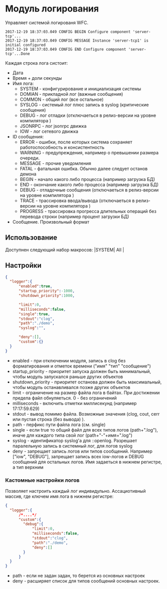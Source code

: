 # Модуль логирования 

Управляет системой логированя WFC. 

```
2017-12-19 18:37:03.049 CONFIG BEGIN Configure component 'server-tcp'...
2017-12-19 18:37:03.049 CONFIG MESSAGE Instance 'server-tcp1' is initial configured
2017-12-19 18:37:03.049 CONFIG END Configure component 'server-tcp'...Done
```
Каждая строка лога систоит:

* Дата 
* Время + доли секунды
* Имя лога:
  * SYSTEM - конфигурирование и инициализация системы
  * DOMIAN - прикладной лог (важные сообщения)
  * COMMON - общий лог (все остальное)
  * SYSLOG - системый лог плюс запись в syslog (критические сообщения)
  * DEBUG  - лог отладки (отключаеться в релиз-версии на уровне компилятора )
  * JSONRPC - лог jsonrpc движка
  * IOW     - лог сетевого движка
* ID сообщения:
  * ERROR   - ошибки, после которых система сохраняет работоспособность и консистентность 
  * WARNING - предупреждения, например о превышении размера очереди. 
  * MESSAGE - прочие уведомления
  * FATAL   - фатальная ошибка. Обычно далее следует останов демона 
  * BEGIN   - начало какого либо процесса (например загрузка БД)
  * END     - окончание какого либо процесса (например загрузка БД)
  * DEBUG   - отладочные сообщения (отключаеться в релиз-версии на уровне компилятора )
  * TRACE   - трассировка ввода/вывода (отключаеться в релиз-версии на уровне компилятора )
  * PROGRESS - трассировка прогресса длительных операций без перевода строки (например процент загрузки БД)
* Сообщение. Произвольный формат

## Использование
Доступнен следующий набор макросов:
|SYSTEM| All |


## Настройки 

```json
{
  "logger":{
      "enabled":true,
      "startup_priority":-1000,
      "shutdown_priority":1000,

      "limit":0,
      "milliseconds":false,
      "single":true,
      "stdout":"clog",
      "path":"./demo",
      "syslog":"",

      "deny":[],
      "custom":{}
  }
}
```

* enabled - при отключении модуля, запись в clog без форматирования и отметок времени ("имя" "тип" "сообщение")
* startup_priority  - приоритет запуска должен быть минимальный, чтобы модуль запускался раньше других объектов
* shutdown_priority - приоритет останова должен быть максимальный, чтобы модуль останавливался позже других объектов
* limit - ограничение на размер файла лога в байтах. При достижении предела файл обнуляеться. 0 - без ограничений
* milliseconds - включить отметки миллисекунд (например 17:17:59.629)
* stdout - вывод помимо файла. Возможные значения (clog, cout, cerr или пустая строка (без вывода) ).
* path - перфикс пути файла лога (см. single)
* single - если true то общий файл для всех типов логов (path+".log"), иначе для каждого типа свой лог (path+"-"+имя+".log")
* syslog - идентификатор syslog'a для ::openlog. Разрешает паралельную запись в системный лог, для логов syslog 
* deny - запрещает запись логов или типов сообщений. Например ["iow", "DEBUG"], запрещает запись всех iow-логов и DEBUG сообщений для остальных логов. Имя задаеться в нижнем регистре, а тип верхним

### Кастомные настройки логов

Позволяет настроить каждый лог индивидульно. Ассациотивный массив, где ключем имя лога в нижнем регистре:

```json
{
  "logger":{
      /*....*/
      "custom":{
        "debug":{
            "limit":0,
            "milliseconds":false,
            "stdout":"clog",
            "path":"./demo",
            "deny":[]
        }
      }
  }
}
```

* path - если не задан задан, то берется из основных настроек
* deny - расширяет список для типов сообщений основных настроек.
